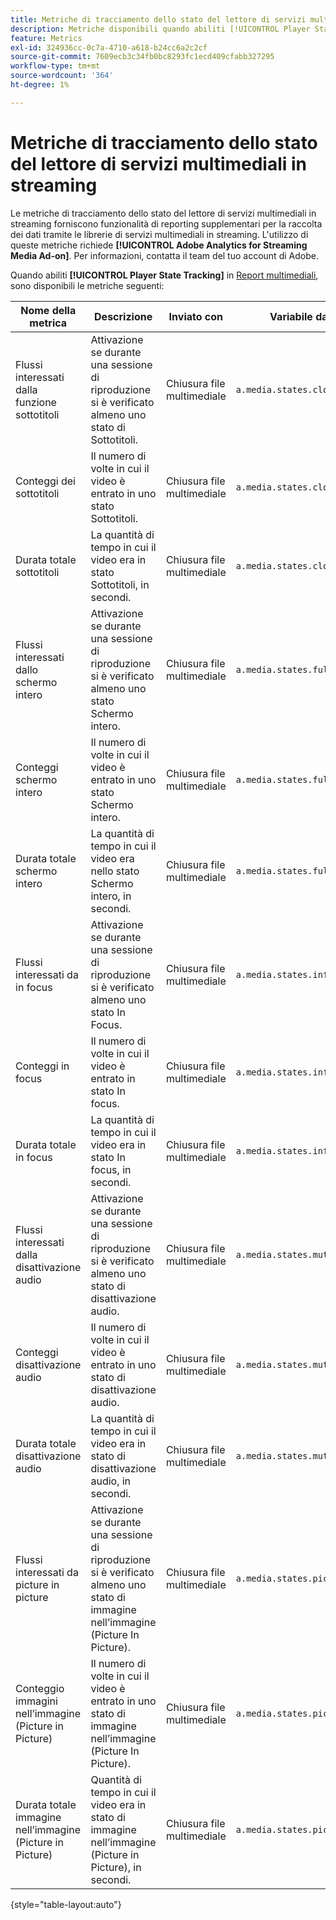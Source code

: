 ```yaml
---
title: Metriche di tracciamento dello stato del lettore di servizi multimediali in streaming
description: Metriche disponibili quando abiliti [!UICONTROL Player State Tracking] per una suite di rapporti.
feature: Metrics
exl-id: 324936cc-0c7a-4710-a618-b24cc6a2c2cf
source-git-commit: 7609ecb3c34fb0bc8293fc1ecd409cfabb327295
workflow-type: tm+mt
source-wordcount: '364'
ht-degree: 1%

---
```


# Metriche di tracciamento dello stato del lettore di servizi multimediali in streaming

Le metriche di tracciamento dello stato del lettore di servizi multimediali in streaming forniscono funzionalità di reporting supplementari per la raccolta dei dati tramite le librerie di servizi multimediali in streaming. L&#39;utilizzo di queste metriche richiede **[!UICONTROL Adobe Analytics for Streaming Media Ad-on]**. Per informazioni, contatta il team del tuo account di Adobe.

Quando abiliti **[!UICONTROL Player State Tracking]** in [Report multimediali](/help/admin/admin/c-manage-report-suites/c-edit-report-suites/media-management.md), sono disponibili le metriche seguenti:

| Nome della metrica | Descrizione | Inviato con | Variabile dati contestuali |
| --- | --- | --- | --- |
| Flussi interessati dalla funzione sottotitoli | Attivazione se durante una sessione di riproduzione si è verificato almeno uno stato di Sottotitoli. | Chiusura file multimediale | `a.media.states.closedcaptioning.set` |
| Conteggi dei sottotitoli | Il numero di volte in cui il video è entrato in uno stato Sottotitoli. | Chiusura file multimediale | `a.media.states.closedcaptioning.count` |
| Durata totale sottotitoli | La quantità di tempo in cui il video era in stato Sottotitoli, in secondi. | Chiusura file multimediale | `a.media.states.closedcaptioning.time` |
| Flussi interessati dallo schermo intero | Attivazione se durante una sessione di riproduzione si è verificato almeno uno stato Schermo intero. | Chiusura file multimediale | `a.media.states.fullscreen.set` |
| Conteggi schermo intero | Il numero di volte in cui il video è entrato in uno stato Schermo intero. | Chiusura file multimediale | `a.media.states.fullscreen.count` |
| Durata totale schermo intero | La quantità di tempo in cui il video era nello stato Schermo intero, in secondi. | Chiusura file multimediale | `a.media.states.fullscreen.time` |
| Flussi interessati da in focus | Attivazione se durante una sessione di riproduzione si è verificato almeno uno stato In Focus. | Chiusura file multimediale | `a.media.states.infocus.set` |
| Conteggi in focus | Il numero di volte in cui il video è entrato in stato In focus. | Chiusura file multimediale | `a.media.states.infocus.count` |
| Durata totale in focus | La quantità di tempo in cui il video era in stato In focus, in secondi. | Chiusura file multimediale | `a.media.states.infocus.time` |
| Flussi interessati dalla disattivazione audio | Attivazione se durante una sessione di riproduzione si è verificato almeno uno stato di disattivazione audio. | Chiusura file multimediale | `a.media.states.mute.set` |
| Conteggi disattivazione audio | Il numero di volte in cui il video è entrato in uno stato di disattivazione audio. | Chiusura file multimediale | `a.media.states.mute.count` |
| Durata totale disattivazione audio | La quantità di tempo in cui il video era in stato di disattivazione audio, in secondi. | Chiusura file multimediale | `a.media.states.mute.time` |
| Flussi interessati da picture in picture | Attivazione se durante una sessione di riproduzione si è verificato almeno uno stato di immagine nell’immagine (Picture In Picture). | Chiusura file multimediale | `a.media.states.pictureinpicture.set` |
| Conteggio immagini nell’immagine (Picture in Picture) | Il numero di volte in cui il video è entrato in uno stato di immagine nell’immagine (Picture In Picture). | Chiusura file multimediale | `a.media.states.pictureinpicture.count` |
| Durata totale immagine nell’immagine (Picture in Picture) | Quantità di tempo in cui il video era in stato di immagine nell’immagine (Picture in Picture), in secondi. | Chiusura file multimediale | `a.media.states.pictureinpicture.time` |

{style="table-layout:auto"}
